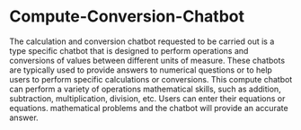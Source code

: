 # Compute-Conversion-Chatbot
The calculation and conversion chatbot requested to be carried out is a type specific chatbot that is designed to perform operations and conversions of values between different units of
measure. These chatbots are typically used to provide answers to numerical questions or to help users to perform specific calculations or conversions.
This compute chatbot can perform a variety of operations mathematical skills, such as addition, subtraction, multiplication,
division, etc. Users can enter their equations or equations. mathematical problems and the chatbot will provide an accurate answer.



